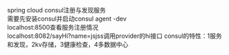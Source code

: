 spring cloud consul注册与发现服务  
需要先安装consul并启动consul agent -dev  
localhost:8500查看服务注册情况  
localhost:8082/sayHi?name=jsjss调用provider的hi接口
consul的特性：1服务和发现，2kv存储，3健康检查，4多数据中心
